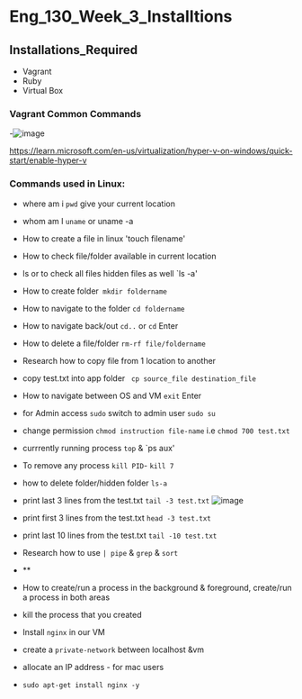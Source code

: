 # Eng_130_Week_3_Installtions
## Installations_Required
- Vagrant
- Ruby
- Virtual Box
### Vagrant Common Commands

-![image](https://user-images.githubusercontent.com/97250268/196393587-9be38c5b-1723-45f4-b430-1a808043d35c.png)

https://learn.microsoft.com/en-us/virtualization/hyper-v-on-windows/quick-start/enable-hyper-v
### Commands used in Linux:

- where am i `pwd` give your current location
- whom am I `uname` or uname -a
- How to create a file in linux 'touch filename'
- How to check file/folder available in current location
- ls or to check all files hidden files as well `ls -a'
- How to create folder` mkdir foldername`
- How to navigate to the folder `cd foldername`
- How to navigate back/out `cd..` or `cd` Enter
- How to delete a file/folder `rm-rf file/foldername`
- Research how to copy file from 1 location to another
- copy test.txt into app folder ` cp source_file destination_file`
- How to navigate between OS and VM `exit` Enter
- for Admin access `sudo` switch to admin user `sudo su`
- change permission `chmod instruction file-name` i.e `chmod 700 test.txt`
- currrently running process `top` & `ps aux'
- To remove any process `kill PID`- `kill 7`
- how to delete folder/hidden folder `ls-a`
- print last 3 lines from the test.txt `tail -3 test.txt`
![image](https://user-images.githubusercontent.com/97250268/196442491-9abcfdc6-db08-4e65-a220-ad49a0caaaa3.png)

- print first 3 lines from the test.txt `head -3 test.txt`

- print last 10 lines from the test.txt `tail -10 test.txt`
- Research how to use `| pipe` & `grep` & `sort`
- **
- How to create/run a process in the background & foreground, create/run a process in both areas
- kill the process that you created
- Install `nginx` in our VM
- create a `private-network` between localhost &vm
- allocate an IP address - for mac users 
- `sudo apt-get install nginx -y`

